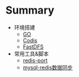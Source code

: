 # Summary

* 环境搭建
   * [GO](getting_started/go.md)
   * [Codis](getting_started/codis.md)
   * [FastDFS](getting_started/fastdfs.md)
* 常用工具&脚本
   * [redis-port](tools/redis-port.md)
   * [mysql-redis数据同步](tools/mysql-redis-sync.md)

